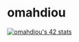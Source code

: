 # omahdiou

[![omahdiou's 42 stats](https://badge.mediaplus.ma/levi/omahdiou)](https://github.com/oakoudad/badge42)

